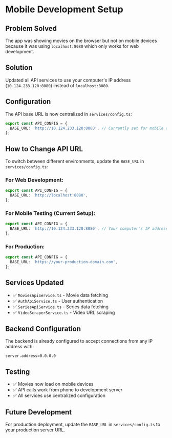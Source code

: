 # Mobile Development Setup

## Problem Solved
The app was showing movies on the browser but not on mobile devices because it was using `localhost:8080` which only works for web development.

## Solution
Updated all API services to use your computer's IP address (`10.124.233.120:8080`) instead of `localhost:8080`.

## Configuration
The API base URL is now centralized in `services/config.ts`:

```typescript
export const API_CONFIG = {
  BASE_URL: 'http://10.124.233.120:8080', // Currently set for mobile development
};
```

## How to Change API URL
To switch between different environments, update the `BASE_URL` in `services/config.ts`:

### For Web Development:
```typescript
export const API_CONFIG = {
  BASE_URL: 'http://localhost:8080',
};
```

### For Mobile Testing (Current Setup):
```typescript
export const API_CONFIG = {
  BASE_URL: 'http://10.124.233.120:8080', // Your computer's IP address
};
```

### For Production:
```typescript
export const API_CONFIG = {
  BASE_URL: 'https://your-production-domain.com',
};
```

## Services Updated
- ✅ `MoviesApiService.ts` - Movie data fetching
- ✅ `AuthApiService.ts` - User authentication
- ✅ `SeriesApiService.ts` - Series data fetching
- ✅ `VideoScraperService.ts` - Video URL scraping

## Backend Configuration
The backend is already configured to accept connections from any IP address with:
```
server.address=0.0.0.0
```

## Testing
- ✅ Movies now load on mobile devices
- ✅ API calls work from phone to development server
- ✅ All services use centralized configuration

## Future Development
For production deployment, update the `BASE_URL` in `services/config.ts` to your production server URL. 